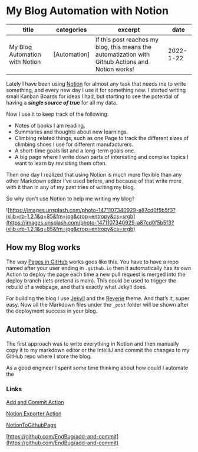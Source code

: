 # My Blog Automation with Notion

| title | categories | excerpt | date |
| --- | --- | --- | --- |
| My Blog Automation with Notion | [Automation] | If this post reaches my blog, this means the automatization with Github Actions and Notion works! | 2022-1-22 |

Lately I have been using [Notion](https://www.notion.so/) for almost any task that needs me to write something, and every new day I use it for something new. I started writing small Kanban Boards for ideas I had, but starting to see the potential of having a ***single source of true*** for all my data.

Now I use it to keep track of the following:

- Notes of books I am reading.
- Summaries and thoughts about new learnings.
- Climbing related things, such as one Page to track the different sizes of climbing shoes I use for different manufacturers.
- A short-time goals list and a long-term goals one.
- A big page where I write down parts of interesting and complex topics I want to learn by revisiting them often.

Then one day I realized that using Notion is much more flexible than any other Markdown editor I’ve used before, and because of that write more with it than in any of my past tries of writing my blog.

So why don't use Notion to help me writing my blog?

![https://images.unsplash.com/photo-1471107340929-a87cd0f5b5f3?ixlib=rb-1.2.1&q=85&fm=jpg&crop=entropy&cs=srgb](https://images.unsplash.com/photo-1471107340929-a87cd0f5b5f3?ixlib=rb-1.2.1&q=85&fm=jpg&crop=entropy&cs=srgb)

## How my Blog works

The way [Pages in GitHub](https://pages.github.com/) works goes like this. You have to have a repo named after your user ending in `.github.io` then it automatically has its own Action to deploy the page each time a new pull request is merged into the deploy branch (lets pretend is main). This could be used to trigger the rebuild of a webpage, and that’s exactly what Jekyll does.

For building the blog I use [Jekyll](https://jekyllrb.com/) and the [Reverie](https://jekyllthemes.io/theme/reverie) theme. And that’s it, super easy. Now all the Markdown files under the `_post` folder will be shown after the deployment success in your blog.

## Automation

The first approach was to write everything in Notion and then manually copy it to my markdown editor or the IntelliJ and commit the changes to my GitHub repo where I store the blog. 

As a good engineer I spent some time thinking about how could I automate the 

### Links

[Add and Commit Action](https://github.com/EndBug/add-and-commit)

[Notion Exporter Action](https://github.com/igor-kupczynski/notion-exporter)

[NotionToGithubPage](https://github.com/RyoniCho/NotionToGithubPage)

[https://github.com/EndBug/add-and-commit](https://github.com/EndBug/add-and-commit)